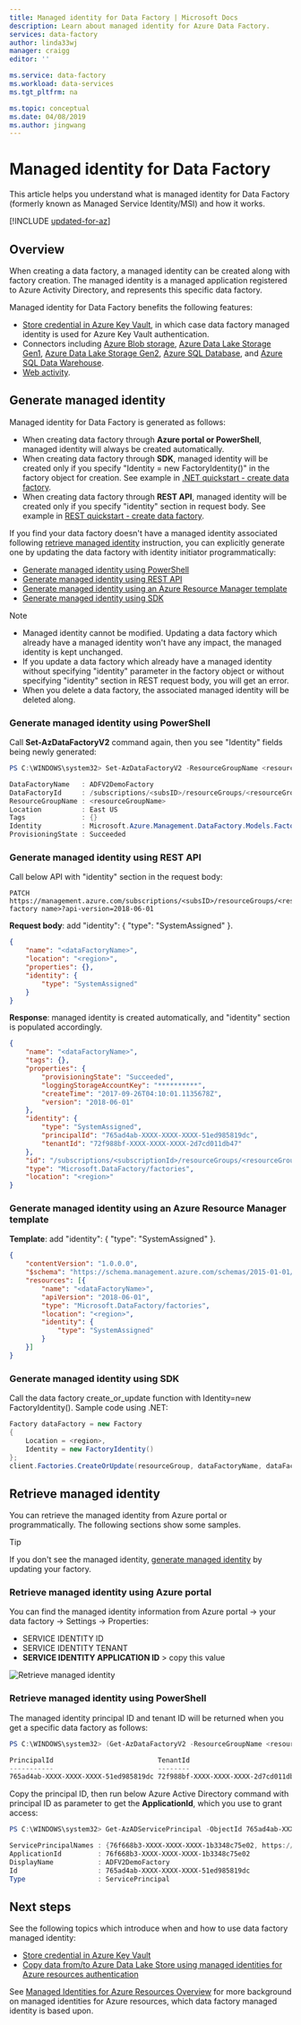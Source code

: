 ```yaml
---
title: Managed identity for Data Factory | Microsoft Docs
description: Learn about managed identity for Azure Data Factory. 
services: data-factory
author: linda33wj
manager: craigg
editor: ''

ms.service: data-factory
ms.workload: data-services
ms.tgt_pltfrm: na

ms.topic: conceptual
ms.date: 04/08/2019
ms.author: jingwang
---
```


# Managed identity for Data Factory

This article helps you understand what is managed identity for Data Factory (formerly known as Managed Service Identity/MSI) and how it works.

[!INCLUDE [updated-for-az](../../includes/updated-for-az.md)]

## Overview

When creating a data factory, a managed identity can be created along with factory creation. The managed identity is a managed application registered to Azure Activity Directory, and represents this specific data factory.

Managed identity for Data Factory benefits the following features:

- [Store credential in Azure Key Vault](store-credentials-in-key-vault.md), in which case data factory managed identity is used for Azure Key Vault authentication.
- Connectors including [Azure Blob storage](connector-azure-blob-storage.md), [Azure Data Lake Storage Gen1](connector-azure-data-lake-store.md), [Azure Data Lake Storage Gen2](connector-azure-data-lake-storage.md), [Azure SQL Database](connector-azure-sql-database.md), and [Azure SQL Data Warehouse](connector-azure-sql-data-warehouse.md).
- [Web activity](control-flow-web-activity.md).

## Generate managed identity

Managed identity for Data Factory is generated as follows:

- When creating data factory through **Azure portal or PowerShell**, managed identity will always be created automatically.
- When creating data factory through **SDK**, managed identity will be created only if you specify "Identity = new FactoryIdentity()" in the factory object for creation. See example in [.NET quickstart - create data factory](quickstart-create-data-factory-dot-net.md#create-a-data-factory).
- When creating data factory through **REST API**, managed identity will be created only if you specify "identity" section in request body. See example in [REST quickstart - create data factory](quickstart-create-data-factory-rest-api.md#create-a-data-factory).

If you find your data factory doesn't have a managed identity associated following [retrieve managed identity](#retrieve-managed-identity) instruction, you can explicitly generate one by updating the data factory with identity initiator programmatically:

- [Generate managed identity using PowerShell](#generate-managed-identity-using-powershell)
- [Generate managed identity using REST API](#generate-managed-identity-using-rest-api)
- [Generate managed identity using an Azure Resource Manager template](#generate-managed-identity-using-an-azure-resource-manager-template)
- [Generate managed identity using SDK](#generate-managed-identity-using-sdk)

>[!NOTE]
>- Managed identity cannot be modified. Updating a data factory which already have a managed identity won't have any impact, the managed identity is kept unchanged.
>- If you update a data factory which already have a managed identity without specifying "identity" parameter in the factory object or without specifying "identity" section in REST request body, you will get an error.
>- When you delete a data factory, the associated managed identity will be deleted along.

### Generate managed identity using PowerShell

Call **Set-AzDataFactoryV2** command again, then you see "Identity" fields being newly generated:

```powershell
PS C:\WINDOWS\system32> Set-AzDataFactoryV2 -ResourceGroupName <resourceGroupName> -Name <dataFactoryName> -Location <region>

DataFactoryName   : ADFV2DemoFactory
DataFactoryId     : /subscriptions/<subsID>/resourceGroups/<resourceGroupName>/providers/Microsoft.DataFactory/factories/ADFV2DemoFactory
ResourceGroupName : <resourceGroupName>
Location          : East US
Tags              : {}
Identity          : Microsoft.Azure.Management.DataFactory.Models.FactoryIdentity
ProvisioningState : Succeeded
```

### Generate managed identity using REST API

Call below API with "identity" section in the request body:

```
PATCH https://management.azure.com/subscriptions/<subsID>/resourceGroups/<resourceGroupName>/providers/Microsoft.DataFactory/factories/<data factory name>?api-version=2018-06-01
```

**Request body**: add "identity": { "type": "SystemAssigned" }.

```json
{
    "name": "<dataFactoryName>",
    "location": "<region>",
    "properties": {},
    "identity": {
        "type": "SystemAssigned"
    }
}
```

**Response**: managed identity is created automatically, and "identity" section is populated accordingly.

```json
{
    "name": "<dataFactoryName>",
    "tags": {},
    "properties": {
        "provisioningState": "Succeeded",
        "loggingStorageAccountKey": "**********",
        "createTime": "2017-09-26T04:10:01.1135678Z",
        "version": "2018-06-01"
    },
    "identity": {
        "type": "SystemAssigned",
        "principalId": "765ad4ab-XXXX-XXXX-XXXX-51ed985819dc",
        "tenantId": "72f988bf-XXXX-XXXX-XXXX-2d7cd011db47"
    },
    "id": "/subscriptions/<subscriptionId>/resourceGroups/<resourceGroupName>/providers/Microsoft.DataFactory/factories/ADFV2DemoFactory",
    "type": "Microsoft.DataFactory/factories",
    "location": "<region>"
}
```

### Generate managed identity using an Azure Resource Manager template

**Template**: add "identity": { "type": "SystemAssigned" }.

```json
{
    "contentVersion": "1.0.0.0",
    "$schema": "https://schema.management.azure.com/schemas/2015-01-01/deploymentTemplate.json#",
    "resources": [{
        "name": "<dataFactoryName>",
        "apiVersion": "2018-06-01",
        "type": "Microsoft.DataFactory/factories",
        "location": "<region>",
        "identity": {
			"type": "SystemAssigned"
		}
    }]
}
```

### Generate managed identity using SDK

Call the data factory create_or_update function with Identity=new FactoryIdentity(). Sample code using .NET:

```csharp
Factory dataFactory = new Factory
{
    Location = <region>,
    Identity = new FactoryIdentity()
};
client.Factories.CreateOrUpdate(resourceGroup, dataFactoryName, dataFactory);
```

## Retrieve managed identity

You can retrieve the managed identity from Azure portal or programmatically. The following sections show some samples.

>[!TIP]
> If you don't see the managed identity, [generate managed identity](#generate-managed-identity) by updating your factory.

### Retrieve managed identity using Azure portal

You can find the managed identity information from Azure portal -> your data factory -> Settings -> Properties:

- SERVICE IDENTITY ID
- SERVICE IDENTITY TENANT
- **SERVICE IDENTITY APPLICATION ID** > copy this value

![Retrieve managed identity](media/data-factory-service-identity/retrieve-service-identity-portal.png)

### Retrieve managed identity using PowerShell

The managed identity principal ID and tenant ID will be returned when you get a specific data factory as follows:

```powershell
PS C:\WINDOWS\system32> (Get-AzDataFactoryV2 -ResourceGroupName <resourceGroupName> -Name <dataFactoryName>).Identity

PrincipalId                          TenantId
-----------                          --------
765ad4ab-XXXX-XXXX-XXXX-51ed985819dc 72f988bf-XXXX-XXXX-XXXX-2d7cd011db47
```

Copy the principal ID, then run below Azure Active Directory command with principal ID as parameter to get the **ApplicationId**, which you use to grant access:

```powershell
PS C:\WINDOWS\system32> Get-AzADServicePrincipal -ObjectId 765ad4ab-XXXX-XXXX-XXXX-51ed985819dc

ServicePrincipalNames : {76f668b3-XXXX-XXXX-XXXX-1b3348c75e02, https://identity.azure.net/P86P8g6nt1QxfPJx22om8MOooMf/Ag0Qf/nnREppHkU=}
ApplicationId         : 76f668b3-XXXX-XXXX-XXXX-1b3348c75e02
DisplayName           : ADFV2DemoFactory
Id                    : 765ad4ab-XXXX-XXXX-XXXX-51ed985819dc
Type                  : ServicePrincipal
```

## Next steps
See the following topics which introduce when and how to use data factory managed identity:

- [Store credential in Azure Key Vault](store-credentials-in-key-vault.md)
- [Copy data from/to Azure Data Lake Store using managed identities for Azure resources authentication](connector-azure-data-lake-store.md)

See [Managed Identities for Azure Resources Overview](/azure/active-directory/managed-identities-azure-resources/overview) for more background on managed identities for Azure resources, which data factory managed identity is based upon. 
